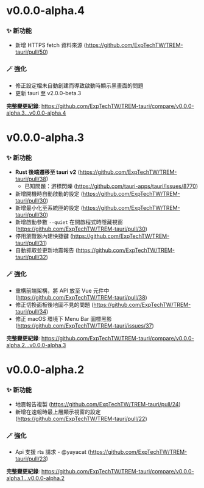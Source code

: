 # v0.0.0-alpha.4

### ✨ 新功能

* 新增 HTTPS fetch 資料來源 (https://github.com/ExpTechTW/TREM-tauri/pull/50)

### 🪄 強化

* 修正設定檔未自動創建而導致啟動時顯示黑畫面的問題
* 更新 tauri 至 v2.0.0-beta.3

**完整變更紀錄**: https://github.com/ExpTechTW/TREM-tauri/compare/v0.0.0-alpha.3...v0.0.0-alpha.4


# v0.0.0-alpha.3

### ✨ 新功能

* **Rust 後端遷移至 tauri v2** (https://github.com/ExpTechTW/TREM-tauri/pull/38)
  * 已知問題：游標閃爍 (https://github.com/tauri-apps/tauri/issues/8770)
* 新增開機時自動啟動的設定 (https://github.com/ExpTechTW/TREM-tauri/pull/30)
* 新增最小化至系統匣的設定 (https://github.com/ExpTechTW/TREM-tauri/pull/30)
* 新增啟動參數 `--quiet` 在開啟程式時隱藏視窗 (https://github.com/ExpTechTW/TREM-tauri/pull/30)
* 停用瀏覽器內建快捷鍵 (https://github.com/ExpTechTW/TREM-tauri/pull/31)
* 自動抓取並更新地震報告 (https://github.com/ExpTechTW/TREM-tauri/pull/32)

### 🪄 強化

* 重構前端架構，將 API 放至 Vue 元件中 (https://github.com/ExpTechTW/TREM-tauri/pull/38)
* 修正切換面板後地圖不見的問題 (https://github.com/ExpTechTW/TREM-tauri/pull/34)
* 修正 macOS 環境下 Menu Bar 圖標黑影 (https://github.com/ExpTechTW/TREM-tauri/issues/37)

**完整變更紀錄**: https://github.com/ExpTechTW/TREM-tauri/compare/v0.0.0-alpha.2...v0.0.0-alpha.3


# v0.0.0-alpha.2

### ✨ 新功能

* 地震報告複製 (https://github.com/ExpTechTW/TREM-tauri/pull/24)
* 新增在速報時最上層顯示視窗的設定 (https://github.com/ExpTechTW/TREM-tauri/pull/22)

### 🪄 強化

* Api 支援 rts 請求 - @yayacat (https://github.com/ExpTechTW/TREM-tauri/pull/23)

**完整變更紀錄**: https://github.com/ExpTechTW/TREM-tauri/compare/v0.0.0-alpha.1...v0.0.0-alpha.2